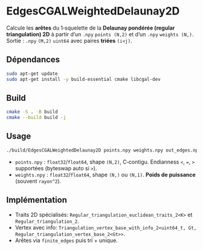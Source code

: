# EdgesCGALWeightedDelaunay2D

Calcule les **arêtes** du 1‑squelette de la **Delaunay pondérée (regular triangulation) 2D** à partir d’un `.npy` `points (N,2)` et d’un `.npy` `weights (N,)`. Sortie : `.npy` `(M,2)` `uint64` avec paires **triées** `(i<j)`.

## Dépendances
```bash
sudo apt-get update
sudo apt-get install -y build-essential cmake libcgal-dev
```

## Build
```bash
cmake -S . -B build
cmake --build build -j
```

## Usage
```bash
./build/EdgesCGALWeightedDelaunay2D points.npy weights.npy out_edges.npy
```
- `points.npy` : `float32`/`float64`, shape `(N,2)`, C‑contigu. Endianness `<`, `=`, `>` supportées (byteswap auto si `>`).
- `weights.npy` : `float32`/`float64`, shape `(N,)` ou `(N,1)`. **Poids de puissance** (souvent `rayon^2`).

## Implémentation
- Traits 2D spécialisés: `Regular_triangulation_euclidean_traits_2<K>` et `Regular_triangulation_2`.
- Vertex avec info: `Triangulation_vertex_base_with_info_2<uint64_t, Gt, Regular_triangulation_vertex_base_2<Gt>>`.
- Arêtes via `finite_edges` puis tri + unique.
